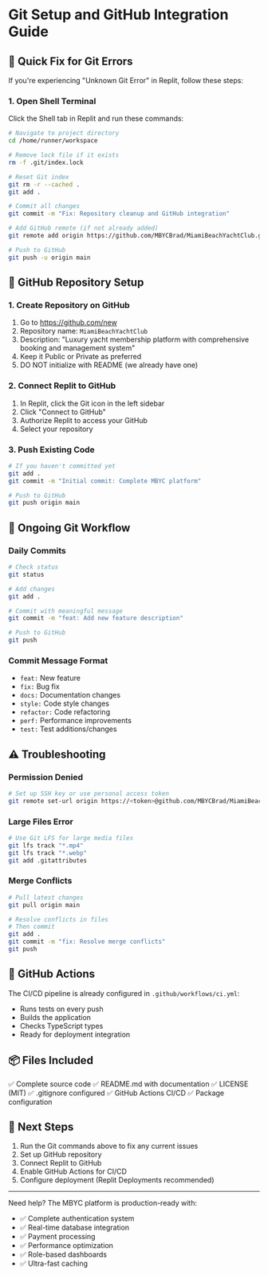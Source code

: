 # Git Setup and GitHub Integration Guide

## 🔧 Quick Fix for Git Errors

If you're experiencing "Unknown Git Error" in Replit, follow these steps:

### 1. Open Shell Terminal
Click the Shell tab in Replit and run these commands:

```bash
# Navigate to project directory
cd /home/runner/workspace

# Remove lock file if it exists
rm -f .git/index.lock

# Reset Git index
git rm -r --cached .
git add .

# Commit all changes
git commit -m "Fix: Repository cleanup and GitHub integration"

# Add GitHub remote (if not already added)
git remote add origin https://github.com/MBYCBrad/MiamiBeachYachtClub.git

# Push to GitHub
git push -u origin main
```

## 📝 GitHub Repository Setup

### 1. Create Repository on GitHub
1. Go to https://github.com/new
2. Repository name: `MiamiBeachYachtClub`
3. Description: "Luxury yacht membership platform with comprehensive booking and management system"
4. Keep it Public or Private as preferred
5. DO NOT initialize with README (we already have one)

### 2. Connect Replit to GitHub
1. In Replit, click the Git icon in the left sidebar
2. Click "Connect to GitHub"
3. Authorize Replit to access your GitHub
4. Select your repository

### 3. Push Existing Code
```bash
# If you haven't committed yet
git add .
git commit -m "Initial commit: Complete MBYC platform"

# Push to GitHub
git push origin main
```

## 🔄 Ongoing Git Workflow

### Daily Commits
```bash
# Check status
git status

# Add changes
git add .

# Commit with meaningful message
git commit -m "feat: Add new feature description"

# Push to GitHub
git push
```

### Commit Message Format
- `feat:` New feature
- `fix:` Bug fix
- `docs:` Documentation changes
- `style:` Code style changes
- `refactor:` Code refactoring
- `perf:` Performance improvements
- `test:` Test additions/changes

## ⚠️ Troubleshooting

### Permission Denied
```bash
# Set up SSH key or use personal access token
git remote set-url origin https://<token>@github.com/MBYCBrad/MiamiBeachYachtClub.git
```

### Large Files Error
```bash
# Use Git LFS for large media files
git lfs track "*.mp4"
git lfs track "*.webp"
git add .gitattributes
```

### Merge Conflicts
```bash
# Pull latest changes
git pull origin main

# Resolve conflicts in files
# Then commit
git add .
git commit -m "fix: Resolve merge conflicts"
git push
```

## 🚀 GitHub Actions

The CI/CD pipeline is already configured in `.github/workflows/ci.yml`:
- Runs tests on every push
- Builds the application
- Checks TypeScript types
- Ready for deployment integration

## 📦 Files Included

✅ Complete source code
✅ README.md with documentation
✅ LICENSE (MIT)
✅ .gitignore configured
✅ GitHub Actions CI/CD
✅ Package configuration

## 🎯 Next Steps

1. Run the Git commands above to fix any current issues
2. Set up GitHub repository
3. Connect Replit to GitHub
4. Enable GitHub Actions for CI/CD
5. Configure deployment (Replit Deployments recommended)

---

Need help? The MBYC platform is production-ready with:
- ✅ Complete authentication system
- ✅ Real-time database integration
- ✅ Payment processing
- ✅ Performance optimization
- ✅ Role-based dashboards
- ✅ Ultra-fast caching